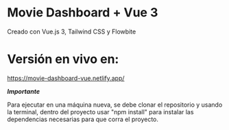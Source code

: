 # Movie Dashboard + Vue 3

Creado con Vue.js 3, Tailwind CSS y Flowbite


# Versión en vivo en:
https://movie-dashboard-vue.netlify.app/


***Importante*** 


Para ejecutar en una máquina nueva, se debe clonar el repositorio y usando la terminal, dentro del proyecto usar "npm install" para instalar las dependencias necesarias para que corra el proyecto.